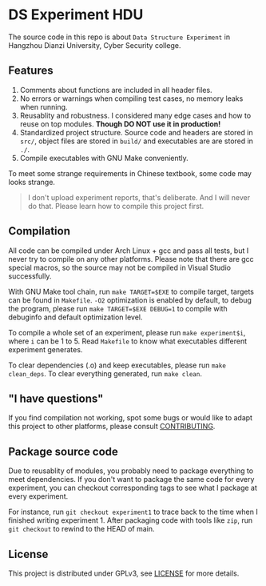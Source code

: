 # DS Experiment HDU

The source code in this repo is about `Data Structure Experiment` in
Hangzhou Dianzi University, Cyber Security college.

## Features

1. Comments about functions are included in all header files.
2. No errors or warnings when compiling test cases, no memory
   leaks when running.
3. Reusablity and robustness. I considered many edge cases and how to
   reuse on top modules. **Though DO NOT use it in production!**
4. Standardized project structure. Source code and headers are stored
   in `src/`, object files are stored in `build/` and executables are
   are stored in `./`.
5. Compile executables with GNU Make conveniently.

To meet some strange requirements in Chinese textbook, some code
may looks strange.

> I don't upload experiment reports, that's deliberate. And I will never
> do that. Please learn how to compile this project first.

## Compilation

All code can be compiled under Arch Linux + gcc and pass all tests,
but I never try to compile on any other platforms. Please note that
there are gcc special macros, so the source may not be compiled in
Visual Studio successfully.

With GNU Make tool chain, run `make TARGET=$EXE` to compile target,
targets can be found in `Makefile`. `-O2` optimization is enabled by
default, to debug the program, please run `make TARGET=$EXE DEBUG=1`
to compile with debuginfo and default optimization level.

To compile a whole set of an experiment, please run `make experiment$i`,
where `i` can be 1 to 5. Read `Makefile` to know what executables different
experiment generates.

To clear dependencies (.o) and keep executables, please run `make clean_deps`.
To clear everything generated, run `make clean`.

## "I have questions"

If you find compilation not working, spot some bugs or would like to
adapt this project to other platforms, please consult [CONTRIBUTING](CONTRIBUTING.md).

## Package source code

Due to reusablity of modules, you probably need to package everything to
meet dependencies. If you don't want to package the same code for every
experiment, you can checkout corresponding tags to see what I package at
every experiment.

For instance, run `git checkout experiment1` to trace back to the time
when I finished writing experiment 1. After packaging code with tools
like `zip`, run `git checkout` to rewind to the HEAD of main.

## License

This project is distributed under GPLv3, see [LICENSE](LICENSE)
for more details.
